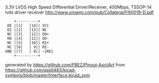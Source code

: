 3.3V LVDS High Speed Differential Driver/Receiver, 400Mbps, TSSOP-14
lvds driver receiver
http://www.onsemi.com/pub/Collateral/FIN1019-D.pdf


	    +----------+
	 DE |[1]   [14]| VCC
	 DI |[2]   [13]| NC
	 NC |[3]   [12]| DO+
	 RO |[4]   [11]| DO-
	 NC |[5]   [10]| RI+
	 NC |[6]   [ 9]| RI-
	GND |[7]   [ 8]| ~{RE}
	    +----------+


generated by https://github.com/FBEZ/Pinout-AsciiArt from https://github.com/ask6483/kicad-symbols/blob/master/Interface.kicad_sym